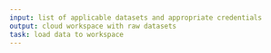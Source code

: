 ```yaml
---
input: list of applicable datasets and appropriate credentials
output: cloud workspace with raw datasets
task: load data to workspace
---
```

